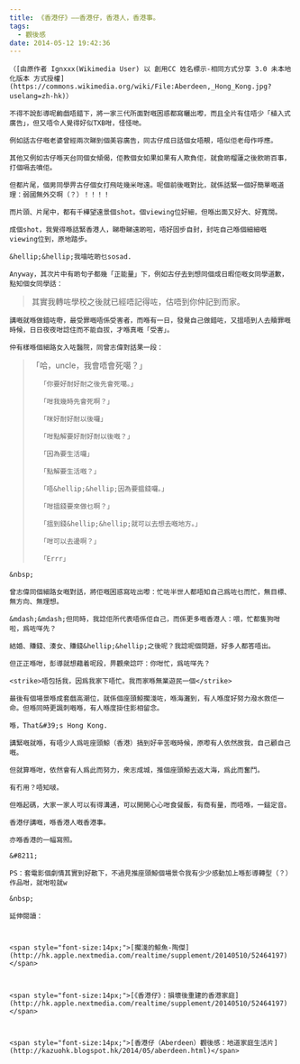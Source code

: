 ```yaml
---
title: 《香港仔》——香港仔，香港人，香港事。
tags:
  - 觀後感
date: 2014-05-12 19:42:36
---
```


</p>

	（[由原作者 Ignxxx(Wikimedia User) 以 創用CC 姓名標示-相同方式分享 3.0 未本地化版本 方式授權](https://commons.wikimedia.org/wiki/File:Aberdeen,_Hong_Kong.jpg?uselang=zh-hk)）

	不得不說彭導呢齣戲唔錯下，將一家三代所面對嘅困惑都寫曬出嚟，而且全片有住唔少「植入式廣告」，但又唔令人覺得好似TXB咁，怪怪哋。

	例如話古仔嘅老婆曾經兩次睇到個美容廣告，同古仔成日話個女唔靚，唔似佢老母作呼應。

	其他又例如古仔喺天台同個女傾偈，佢教個女如果如果有人欺負佢，就食啲榴蓮之後飲啲百事，打個嗝去噴佢。

	但都片尾，個男同學畀古仔個女打飛咗幾米咁遠。呢個前後嘅對比，就係話緊一個好簡單嘅道理：弱國無外交啊（？）！！！！

	而片頭、片尾中，都有千樺望遠景個shot。個viewing位好細，但喺出面又好大、好寬闊。

	成個shot，我覺得喺話緊香港人，睇嘢睇遠啲啦，唔好固步自封，封咗自己喺個細細嘅viewing位到，原地踏步。

	&hellip;&hellip;我噏咗啲乜sosad.

	Anyway，其次片中有啲句子都幾「正能量」下，例如古仔去到想同個成日暇佢嘅女同學道歉，點知個女同學話：

> 其實我轉咗學校之後就已經唔記得咗，估唔到你仲記到而家。

	講嘅就喺做錯咗嘢，最受罪嘅唔係受害者，而喺有一日，發覺自己做錯咗，又搵唔到人去贖罪嘅時候，日日夜夜咁諗住而不能自拔，才喺真嘅「受害」。

	仲有樣喺個細路女入咗醫院，同曾志偉對話果一段：

> 「哈，uncle，我會唔會死噶？」
> 
> 		「你要好耐好耐之後先會死噶。」
> 
> 		「咁我幾時先會死啊？」
> 
> 		「咪好耐好耐以後囉」
> 
> 		「咁點解要好耐好耐以後嘅？」
> 
> 		「因為要生活囉」
> 
> 		「點解要生活嘅？」
> 
> 		「唔&hellip;&hellip;因為要揾錢囉。」
> 
> 		「咁搵錢要來做乜啊？」
> 
> 		「搵到錢&hellip;&hellip;就可以去想去嘅地方。」
> 
> 		「咁可以去邊啊？」
> 
> 		「Errr」

	&nbsp;

	曾志偉同個細路女嘅對話，將佢嘅困惑寫咗出嚟：忙咗半世人都唔知自己爲咗乜而忙，無目標、無方向、無理想。

	&mdash;&mdash;但同時，我諗佢所代表唔係佢自己，而係更多嘅香港人：喂，忙都隻狗咁啦，爲咗咩先？

	結婚、賺錢、湊女、賺錢&hellip;&hellip;之後呢？我諗呢個問題，好多人都答唔出。

	但正正喺咁，彭導就想藉着呢段，畀觀衆諗吓：你咁忙，爲咗咩先？

	<strike>唔包括我，因爲我家下唔忙。我而家喺無業遊民一個</strike>

	最後有個場景喺成套戲高潮位，就係個座頭鯨擱淺咗，喺海灘到，有人喺度好努力潑水救佢一命。但喺同時更諷刺嘅喺，有人喺度掛住影相留念。

	喺，That&#39;s Hong Kong.

	講緊嘅就喺，有唔少人爲咗座頭鯨（香港）搞到好辛苦嘅時候，原嚟有人依然故我，自己顧自己嘅。

	但就算喺咁，依然會有人爲此而努力，衆志成城，推個座頭鯨去返大海，爲此而奮鬥。

	有冇用？唔知啵。

	但喺起碼，大家一家人可以有得溝通，可以開開心心咁食餐飯，有商有量，而唔喺，一鎚定音。

	香港仔講嘅，喺香港人嘅香港事。

	亦喺香港的一幅寫照。

	&#8211;

	PS：套電影個劇情其實到好散下，不過見推座頭鯨個場景令我有少少感動加上喺彭導轉型（？）作品咁，就咁啦就w

	&nbsp;

	延伸閱讀：

# 
	<span style="font-size:14px;">[擱淺的鯨魚-陶傑](http://hk.apple.nextmedia.com/realtime/supplement/20140510/52464197)</span>

# 
	<span style="font-size:14px;">[《香港仔》：損壞後重建的香港家庭](http://hk.apple.nextmedia.com/realtime/supplement/20140510/52464197)</span>

# 
	<span style="font-size:14px;">[香港仔（Aberdeen）觀後感：地道家庭生活片](http://kazuohk.blogspot.hk/2014/05/aberdeen.html)</span>